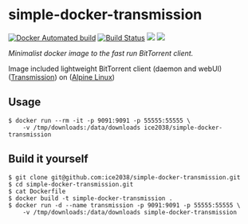 # simple-docker-transmission 
[![Docker Automated build](https://img.shields.io/docker/automated/jrottenberg/ffmpeg.svg)](https://hub.docker.com/r/ice2038/simple-docker-transmission/) [![Build Status](https://travis-ci.org/ice2038/simple-docker-transmission.svg?branch=master)](https://travis-ci.org/ice2038/simple-docker-transmission) [![](https://images.microbadger.com/badges/image/ice2038/simple-docker-transmission.svg)](https://microbadger.com/images/ice2038/simple-docker-transmission "Get your own image badge on microbadger.com") [![](https://images.microbadger.com/badges/version/ice2038/simple-docker-transmission.svg)](https://microbadger.com/images/ice2038/simple-docker-transmission "Get your own version badge on microbadger.com")

_Minimalist docker image to the fast run BitTorrent client._ 

Image included lightweight BitTorrent client (daemon and webUI) ([Transmission](http://www.transmissionbt.com/about/)) on ([Alpine Linux](https://alpinelinux.org/about/))

## Usage

```
$ docker run --rm -it -p 9091:9091 -p 55555:55555 \
    -v /tmp/downloads:/data/downloads ice2038/simple-docker-transmission
```

## Build it yourself

```
$ git clone git@github.com:ice2038/simple-docker-transmission.git
$ cd simple-docker-transmission.git
$ cat Dockerfile
$ docker build -t simple-docker-transmission .
$ docker run -d --name transmission -p 9091:9091 -p 55555:55555 \
    -v /tmp/downloads:/data/downloads simple-docker-transmission
```